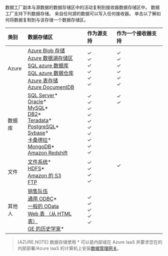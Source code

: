 数据工厂副本与源数据的数据存储区中的活动复制到接收器数据存储区中。 数据工厂支持下列数据存储。 来自任何源的数据可以写入任何接收器。 单击以了解如何将数据复制到与该存储一个数据存储区。

类别 | 数据存储区 | 作为源支持 | 作为一个接收器支持
:------- | :--------- | :------------------ | :-----------------
Azure | [Azure Blob 存储](../articles/data-factory/data-factory-azure-blob-connector.md) <br/> [Azure 数据湖存储区](../articles/data-factory/data-factory-azure-datalake-connector.md) <br/> [SQL azure 数据库](../articles/data-factory/data-factory-azure-sql-connector.md) <br/> [SQL azure 数据仓库](../articles/data-factory/data-factory-azure-sql-data-warehouse-connector.md) <br/> [Azure 表存储](../articles/data-factory/data-factory-azure-table-connector.md) <br/> [Azure DocumentDB](../articles/data-factory/data-factory-azure-documentdb-connector.md) <br/> | ✓ <br/> ✓ <br/> ✓ <br/> ✓ <br/> ✓ <br/> ✓ | ✓ <br/> ✓ <br/> ✓ <br/> ✓ <br/> ✓ <br/> ✓
数据库 | [SQL Server](../articles/data-factory/data-factory-sqlserver-connector.md)\* <br/> [Oracle](../articles/data-factory/data-factory-onprem-oracle-connector.md)\* <br/> [MySQL](../articles/data-factory/data-factory-onprem-mysql-connector.md)\* <br/> [DB2](../articles/data-factory/data-factory-onprem-db2-connector.md)\* <br/> [Teradata](../articles/data-factory/data-factory-onprem-teradata-connector.md)\* <br/> [PostgreSQL](../articles/data-factory/data-factory-onprem-postgresql-connector.md)\* <br/> [Sybase](../articles/data-factory/data-factory-onprem-sybase-connector.md)\* <br/>[卡桑德拉](../articles/data-factory/data-factory-onprem-cassandra-connector.md)\* <br/>[MongoDB](../articles/data-factory/data-factory-on-premises-mongodb-connector.md)\*<br/>[Amazon Redshift](../articles/data-factory/data-factory-amazon-redshift-connector.md) | ✓ <br/> ✓ <br/> ✓ <br/> ✓ <br/> ✓ <br/> ✓<br/> ✓ <br/> ✓ <br/> ✓ <br/> ✓ | ✓ <br/> ✓ <br/> &nbsp; <br/> &nbsp; <br/> &nbsp; <br/> &nbsp;<br/> &nbsp;<br/> &nbsp;<br/> &nbsp; <br/>&nbsp;
文件 | [文件系统](../articles/data-factory/data-factory-onprem-file-system-connector.md)\* <br/> [HDFS](../articles/data-factory/data-factory-hdfs-connector.md)\* <br/> [Amazon 的 S3](../articles/data-factory/data-factory-amazon-simple-storage-service-connector.md) <br/> [FTP](../articles/data-factory/data-factory-ftp-connector.md)| ✓ <br/> ✓ <br/> ✓ <br/> ✓ | ✓ <br/> &nbsp;<br/>&nbsp;
其他人 | [销售队伍](../articles/data-factory/data-factory-salesforce-connector.md)<br/> [通用 ODBC](../articles/data-factory/data-factory-odbc-connector.md)\* <br/> [一般的 OData](../articles/data-factory/data-factory-odata-connector.md) <br/> [Web 表 （从 HTML 表）](../articles/data-factory/data-factory-web-table-connector.md) <br/> [GE 的历史学家](../articles/data-factory/data-factory-odbc-connector.md#ge-historian-store)* | ✓ <br/> ✓ <br/> ✓ <br/> ✓ <br/> ✓  | &nbsp; <br/> &nbsp; <br/> &nbsp; <br/> &nbsp;<br/> &nbsp;<br/> &nbsp;

> [AZURE.NOTE] 数据存储使用 * 可以是内部或在 Azure IaaS 并要求您在的内部部署/Azure IaaS 的计算机上安装[数据管理网关](../articles/data-factory/data-factory-data-management-gateway.md)。


